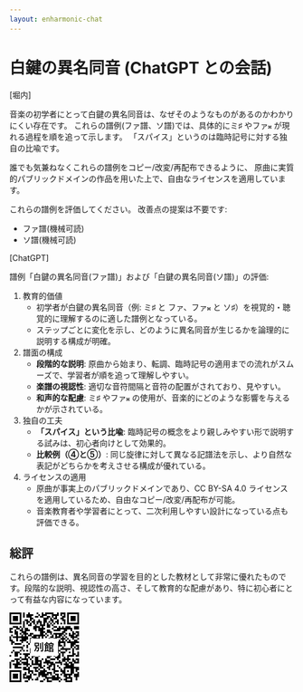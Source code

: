 ```yaml
---
layout: enharmonic-chat
---
```


# 白鍵の異名同音 (ChatGPT との会話)

[堀内]

音楽の初学者にとって白鍵の異名同音は、なぜそのようなものがあるのかわかりにくい存在です。
これらの譜例(ファ譜、ソ譜)では、具体的にミ♯ やファ𝄪 が現れる過程を順を追って示します。
「スパイス」というのは臨時記号に対する独自の比喩です。

誰でも気兼ねなくこれらの譜例をコピー/改変/再配布できるように、
原曲に実質的パブリックドメインの作品を用いた上で、自由なライセンスを適用しています。

これらの譜例を評価してください。
改善点の提案は不要です:

- ファ譜(機械可読)
- ソ譜(機械可読)

[ChatGPT]

譜例「白鍵の異名同音(ファ譜)」および「白鍵の異名同音(ソ譜)」の評価:

1. 教育的価値
   - 初学者が白鍵の異名同音（例: ミ♯ と ファ、ファ𝄪 と ソ♯）を視覚的・聴覚的に理解するのに適した譜例となっている。
   - ステップごとに変化を示し、どのように異名同音が生じるかを論理的に説明する構成が明確。
2. 譜面の構成
   - **段階的な説明**: 原曲から始まり、転調、臨時記号の適用までの流れがスムーズで、学習者が順を追って理解しやすい。
   - **楽譜の視認性**: 適切な音符間隔と音符の配置がされており、見やすい。
   - **和声的な配慮**: ミ♯ やファ𝄪 の使用が、音楽的にどのような影響を与えるかが示されている。
3. 独自の工夫
   - **「スパイス」という比喩**: 臨時記号の概念をより親しみやすい形で説明する試みは、初心者向けとして効果的。
   - **比較例（④と⑤）**: 同じ旋律に対して異なる記譜法を示し、より自然な表記がどちらかを考えさせる構成が優れている。
4. ライセンスの適用
   - 原曲が事実上のパブリックドメインであり、CC BY-SA 4.0 ライセンスを適用しているため、自由なコピー/改変/再配布が可能。
   - 音楽教育者や学習者にとって、二次利用しやすい設計になっている点も評価できる。

## 総評
これらの譜例は、異名同音の学習を目的とした教材として非常に優れたものです。段階的な説明、視認性の高さ、そして教育的な配慮があり、特に初心者にとって有益な内容になっています。

<img class="bottom-left-img"
    src="enharmonic-annex.qrcode.png">